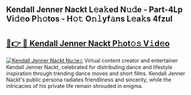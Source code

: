 ## Kendall Jenner Nackt L𝚎a𝚔ed N𝚞𝚍e - Part-4Lp Vi𝚍𝚎o P𝚑𝚘tos - H𝚘𝚝 O𝚗𝚕yf𝚊ns L𝚎a𝚔s 4fzuI

# <h2><a href="http://kf94jkz.oniu.top/?m=Kendall+Jenner+Nackt">🔗👉 🔴 Kendall Jenner Nackt P𝚑ot𝚘𝚜 V𝚒d𝚎o</a></h2>

[![Kendall Jenner Nackt Nu𝚍e𝚜](https://i.imgur.com/0qMVB7G.gif)](http://kf94jkz.oniu.top/?m=Kendall+Jenner+Nackt)
Virtual content creator and entertainer Kendall Jenner Nackt, celebrated for distributing dance and lifestyle inspiration through trending dance moves and short films. Kendall Jenner Nackt's public persona radiates friendliness and sincerity, while the intricacies of his private life remain shrouded in enigma.  
